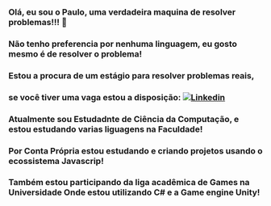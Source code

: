 ### Olá, eu sou o Paulo, uma verdadeira maquina de resolver problemas!!! 🤖
### Não tenho preferencia por nenhuma linguagem, eu gosto mesmo é de resolver o problema!
### Estou a procura de um estágio para resolver problemas reais, 
### se você tiver uma vaga estou a disposição: [![Linkedin](https://img.shields.io/badge/LinkedIn-0077B5?style=for-the-badge&logo=linkedin&logoColor=white)](https://www.linkedin.com/in/paulojsdev/)
### Atualmente sou Estudadnte de Ciência da Computação, e estou estudando varias liguagens na Faculdade!
### Por Conta Própria estou estudando e criando projetos usando o ecossistema Javascrip!
### Também estou participando da liga acadêmica de Games na Universidade Onde estou utilizando C# e a Game engine Unity!

